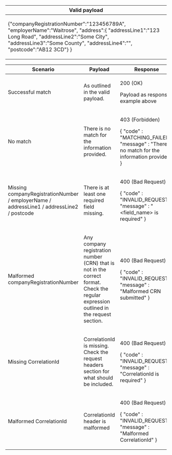 <table>
    <col width="100%">
    <thead>
    <tr>
        <th>Valid payload</th>
    </tr>
    </thead>
    <tbody>
    <tr>
        <td>
            <p>{&quot;companyRegistrationNumber&quot;:&quot;123456789A&quot;,
                &quot;employerName&quot;:&quot;Waitrose&quot;,
                &quot;address&quot;:{
                    &quot;addressLine1&quot;:&quot;123 Long Road&quot;,
                    &quot;addressLine2&quot;:&quot;Some City&quot;,
                    &quot;addressLine3&quot;:&quot;Some County&quot;,
                    &quot;addressLine4&quot;:&quot;&quot;,
                    &quot;postcode&quot;:&quot;AB12 3CD&quot}
                }
            </p>
        </td>
    </tr>
    </tbody>
</table>

<table>
    <col width="25%">
    <col width="35%">
    <col width="40%">
    <thead>
    <tr>
        <th>Scenario</th>
        <th>Payload</th>
        <th>Response</th>
    </tr>
    </thead>
    <tbody>
    <tr>
        <td><p>Successful match</p>
        <td>As outlined in the valid payload.</td>
        <td><p>200 (OK)</p><p>Payload as response example above</p></td>
    </tr>
    <tr>
        <td><p>No match</p></td>
        <td>
            <p>There is no match for the information provided.</p>
        </td>
        <td><p>403 (Forbidden)</p>
        <p>{ &quot;code&quot; : &quot;MATCHING_FAILED&quot;,<br/>&quot;message&quot; : &quot;There is no match for the information provided&quot; }</p></td>
    </tr>
    <tr>
          <td>
            <p>Missing companyRegistrationNumber &#47; 
                    employerName &#47; 
                    addressLine1 &#47; 
                    addressLine2 &#47;
                    postcode
            </p>
          </td>
          <td><p>There is at least one required field missing.</p></td>
          <td><p>400 (Bad Request)</p>
          <p>{ &quot;code&quot; : &quot;INVALID_REQUEST&quot;,<br/>&quot;message&quot; : &quot;&#60;field_name&#62; is required&quot; }</p></td>
    </tr>
    <tr>
        <td><p>Malformed companyRegistrationNumber</p></td>
        <td><p>Any company registration number (CRN) that is not in the correct format. Check the regular expression outlined in the request section.</p></td>
        <td>
            <p>400 (Bad Request)</p>
            <p>{ &quot;code&quot; : &quot;INVALID_REQUEST&quot;,<br/>&quot;message&quot; : &quot;Malformed CRN submitted&quot; }</p></td>
        </td>
    </tr>
    <tr>
        <td><p>Missing CorrelationId</p></td>
        <td><p>CorrelationId is missing. Check the request headers section for what should be included.</p></td>
        <td>
            <p>400 (Bad Request)</p>
            <p>{ &quot;code&quot; : &quot;INVALID_REQUEST&quot;,<br/>&quot;message&quot; : &quot;CorrelationId is required&quot; }</p></td>
        </td>
    </tr>
    <tr>
        <td><p>Malformed CorrelationId</p></td>
        <td><p>CorrelationId header is malformed</p></td>
        <td>
            <p>400 (Bad Request)</p>
            <p>{ &quot;code&quot; : &quot;INVALID_REQUEST&quot;,<br/>&quot;message&quot; : &quot;Malformed CorrelationId&quot; }</p></td>
        </td>
    </tr>
  </tbody>
</table>